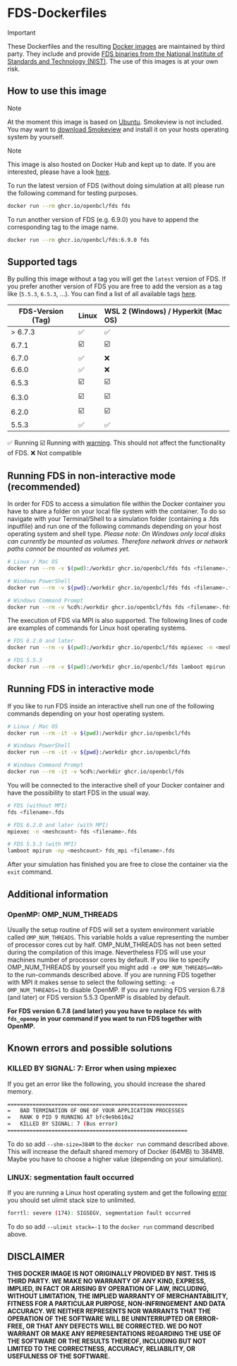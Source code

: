 # FDS-Dockerfiles
> [!IMPORTANT]
> These Dockerfiles and the resulting [Docker images](https://github.com/openbcl/fds-dockerfiles/pkgs/container/fds) are maintained by third party. They include and provide [FDS binaries from the National Institute of Standards and Technology (NIST)](https://pages.nist.gov/fds-smv/). The use of this images is at your own risk.

## How to use this image
> [!NOTE]  
> At the moment this image is based on [Ubuntu](https://hub.docker.com/_/ubuntu). Smokeview is not included. You may want to [download Smokeview](https://pages.nist.gov/fds-smv/downloads.html) and install it on your hosts operating system by yourself.

> [!NOTE]  
> This image is also hosted on Docker Hub and kept up to date. If you are interested, please have a look [here](https://hub.docker.com/r/openbcl/fds).

To run the latest version of FDS (without doing simulation at all) please run the following command for testing purposes.
```bash
docker run --rm ghcr.io/openbcl/fds fds
```
To run another version of FDS (e.g. 6.9.0) you have to append the corresponding tag to the image name.
```bash
docker run --rm ghcr.io/openbcl/fds:6.9.0 fds
```

## Supported tags
By pulling this image without a tag you will get the `latest` version of FDS. If you prefer another version of FDS you are free to add the version as a tag like (`5.5.3`, `6.5.3`, ...).
You can find a list of all available tags [here](https://github.com/openbcl/fds-dockerfiles/pkgs/container/fds/versions).

| FDS-Version (Tag)   | Linux                | WSL 2 (Windows) / Hyperkit (Mac OS) |
| ------------------- | :------------------- | :---------------------------------- |
| > 6.7.3             | ✅                   | ✅                                 |
| 6.7.1               | ☑️                   | ☑️                                 |
| 6.7.0               | ✅                   | ❌                                 |
| 6.6.0               | ✅                   | ❌                                 |
| 6.5.3               | ☑️                   | ☑️                                 |
| 6.3.0               | ☑️                   | ☑️                                 |
| 6.2.0               | ☑️                   | ☑️                                 |
| 5.5.3               | ✅                   | ✅                                 |

✅ Running
☑️ Running with [warning](https://stackoverflow.com/questions/46138549/docker-openmpi-and-unexpected-end-of-proc-mounts-line). This should not affect the functionality of FDS.
❌ Not compatible

## Running FDS in non-interactive mode (recommended)
In order for FDS to access a simulation file within the Docker container you have to share a folder on your local file system with the container.
To do so navigate with your Terminal/Shell to a simulation folder (containing a .fds inputfile) and run one of the following commands depending on your host operating system and shell type.
*Please note: On Windows only local disks can currently be mounted as volumes. Therefore network drives or network paths cannot be mounted as volumes yet.*
```bash
# Linux / Mac OS
docker run --rm -v $(pwd):/workdir ghcr.io/openbcl/fds fds <filename>.fds

# Windows PowerShell
docker run --rm -v ${pwd}:/workdir ghcr.io/openbcl/fds fds <filename>.fds

# Windows Command Prompt
docker run --rm -v %cd%:/workdir ghcr.io/openbcl/fds fds <filename>.fds
```

The execution of FDS via MPI is also supported.
The following lines of code are examples of commands for Linux host operating systems.
```bash
# FDS 6.2.0 and later
docker run --rm -v $(pwd):/workdir ghcr.io/openbcl/fds mpiexec -n <meshcount> fds <filename>.fds

# FDS 5.5.3
docker run --rm -v $(pwd):/workdir ghcr.io/openbcl/fds lamboot mpirun -np <meshcount> fds_mpi <filename>.fds
```

## Running FDS in interactive mode
If you like to run FDS inside an interactive shell run one of the following commands depending on your host operating system.
```bash
# Linux / Mac OS
docker run --rm -it -v $(pwd):/workdir ghcr.io/openbcl/fds

# Windows PowerShell
docker run --rm -it -v ${pwd}:/workdir ghcr.io/openbcl/fds

# Windows Command Prompt
docker run --rm -it -v %cd%:/workdir ghcr.io/openbcl/fds
```

You will be connected to the interactive shell of your Docker container and have the possibility to start FDS in the usual way.

```bash
# FDS (without MPI)
fds <filename>.fds

# FDS 6.2.0 and later (with MPI)
mpiexec -n <meshcount> fds <filename>.fds

# FDS 5.5.3 (with MPI)
lamboot mpirun -np <meshcount> fds_mpi <filename>.fds
```

After your simulation has finished you are free to close the container via the `exit` command.

## Additional information
### OpenMP: OMP_NUM_THREADS
Usually the setup routine of FDS will set a system environment variable called `OMP_NUM_THREADS`.
This variable holds a value representing the number of processor cores cut by half. OMP_NUM_THREADS has not been setted during the compilation of this image.
Nevertheless FDS will use your machines number of processor cores by default. If you like to specify OMP_NUM_THREADS by yourself you might add `-e OMP_NUM_THREADS=<NR>` to the run-commands described above.
If you are running FDS together with MPI it makes sense to select the following setting: `-e OMP_NUM_THREADS=1` to disable OpenMP.
If you are running FDS version 6.7.8 (and later) or FDS version 5.5.3 OpenMP is disabled by default.

**For FDS version 6.7.8 (and later) you you have to replace `fds` with `fds_openmp` in your command if you want to run FDS together with OpenMP.**

## Known errors and possible solutions
### KILLED BY SIGNAL: 7: Error when using mpiexec
If you get an error like the following, you should increase the shared memory.
```bash
=========================================================
=   BAD TERMINATION OF ONE OF YOUR APPLICATION PROCESSES
=   RANK 0 PID 9 RUNNING AT bfc9e9b610a2
=   KILLED BY SIGNAL: 7 (Bus error)
=========================================================
```
To do so add `--shm-size=384M` to the `docker run` command described above.
This will increase the default shared memory of Docker (64MB) to 384MB.
Maybe you have to choose a higher value (depending on your simulation).

### LINUX: segmentation fault occurred
If you are running a Linux host operating system and get the following [error](https://github.com/firemodels/fds/issues/6265) you should set ulimit stack size to unlimited.
```bash
forrtl: severe (174): SIGSEGV, segmentation fault occurred
```
To do so add `--ulimit stack=-1` to the `docker run` command described above.

## DISCLAIMER
**THIS DOCKER IMAGE IS NOT ORIGINALLY PROVIDED BY NIST. THIS IS THIRD PARTY. WE MAKE NO WARRANTY OF ANY KIND, EXPRESS, IMPLIED, IN FACT OR ARISING BY OPERATION OF LAW, INCLUDING, WITHOUT LIMITATION, THE IMPLIED WARRANTY OF MERCHANTABILITY, FITNESS FOR A PARTICULAR PURPOSE, NON-INFRINGEMENT AND DATA ACCURACY. WE NEITHER REPRESENTS NOR WARRANTS THAT THE OPERATION OF THE SOFTWARE WILL BE UNINTERRUPTED OR ERROR-FREE, OR THAT ANY DEFECTS WILL BE CORRECTED. WE DO NOT WARRANT OR MAKE ANY REPRESENTATIONS REGARDING THE USE OF THE SOFTWARE OR THE RESULTS THEREOF, INCLUDING BUT NOT LIMITED TO THE CORRECTNESS, ACCURACY, RELIABILITY, OR USEFULNESS OF THE SOFTWARE.**